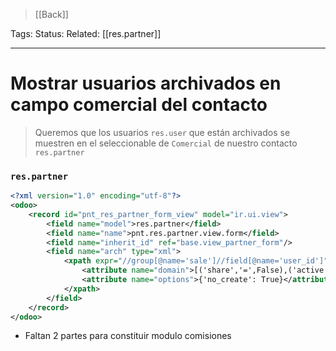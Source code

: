 > [[Back]]

Tags: 
Status: 
Related: [[res.partner]]

___

# Mostrar usuarios archivados en campo comercial del contacto

> Queremos que los usuarios `res.user` que están archivados se muestren
> en el seleccionable de `Comercial` de nuestro contacto `res.partner`

### **`res.partner`**
```xml
<?xml version="1.0" encoding="utf-8"?>  
<odoo>  
    <record id="pnt_res_partner_form_view" model="ir.ui.view">  
        <field name="model">res.partner</field>  
        <field name="name">pnt.res.partner.view.form</field>  
        <field name="inherit_id" ref="base.view_partner_form"/>  
        <field name="arch" type="xml">  
            <xpath expr="//group[@name='sale']//field[@name='user_id']" position="attributes">  
                <attribute name="domain">[('share','=',False),('active','in',[1,0])]</attribute>  
                <attribute name="options">{'no_create': True}</attribute>  
            </xpath>  
        </field>  
    </record>  
</odoo>
```

- Faltan 2 partes para constituir modulo comisiones
